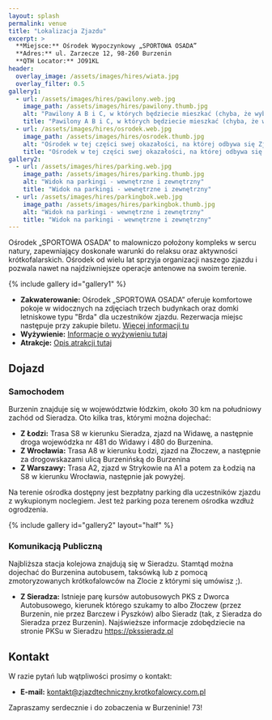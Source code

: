 ```yaml
---
layout: splash
permalink: venue
title: "Lokalizacja Zjazdu"
excerpt: >
  **Miejsce:** Ośrodek Wypoczynkowy „SPORTOWA OSADA”  
  **Adres:** ul. Zarzecze 12, 98-260 Burzenin  
  **QTH Locator:** JO91KL
header:
  overlay_image: /assets/images/hires/wiata.jpg
  overlay_filter: 0.5
gallery1:
  - url: /assets/images/hires/pawilony.web.jpg
    image_path: /assets/images/hires/pawilony.thumb.jpg
    alt: "Pawilony A B i C, w których będziecie mieszkać (chyba, że wybierzecie nocleg w domkach typu Brda)"
    title: "Pawilony A B i C, w których będziecie mieszkać (chyba, że wybierzecie nocleg w domkach typu Brda)"
  - url: /assets/images/hires/osrodek.web.jpg 
    image_path: /assets/images/hires/osrodek.thumb.jpg
    alt: "Ośrodek w tej części swej okazałości, na której odbywa się Zjazd"
    title: "Ośrodek w tej części swej okazałości, na której odbywa się Zjazd"
gallery2:
  - url: /assets/images/hires/parking.web.jpg
    image_path: /assets/images/hires/parking.thumb.jpg
    alt: "Widok na parkingi - wewnętrzne i zewnętrzny"
    title: "Widok na parkingi - wewnętrzne i zewnętrzny"
  - url: /assets/images/hires/parkingbok.web.jpg
    image_path: /assets/images/hires/parkingbok.thumb.jpg
    alt: "Widok na parkingi - wewnętrzne i zewnętrzny"
    title: "Widok na parkingi - wewnętrzne i zewnętrzny"
---
```



<!-- {% capture fig_img %}
![Foo]({{ '/assets/images/gdzieto.jpg' | relative_url }})
{% endcapture %}

<figure>
  {{ fig_img | markdownify | remove: "<p>" | remove: "</p>" }}
  <figcaption>Lorem ipsum</figcaption>
</figure> -->

Ośrodek „SPORTOWA OSADA” to malowniczo położony kompleks w sercu natury, zapewniający doskonałe warunki do relaksu oraz aktywności krótkofalarskich. Ośrodek od wielu lat sprzyja organizacji naszego zjazdu i pozwala nawet na najdziwniejsze operacje antenowe na swoim terenie.

{% include gallery id="gallery1" %}

- **Zakwaterowanie:** Ośrodek „SPORTOWA OSADA” oferuje komfortowe pokoje w widocznych na zdjęciach trzech budynkach oraz domki letniskowe typu "Brda" dla uczestników zjazdu. Rezerwacja miejsc następuje przy zakupie biletu. [Więcej informacji tu](/najwazniejsze#p-co-z-noclegami)
- **Wyżywienie:** [Informacje o wyżywieniu tutaj](/najwazniejsze#p-jak-wygląda-kwestia-wyżywienia)
- **Atrakcje:** [Opis atrakcji tutaj](/najwazniejsze#wykłady-prezentacje-i-aktywności)

## Dojazd

### Samochodem
Burzenin znajduje się w województwie łódzkim, około 30 km na południowy zachód od Sieradza. Oto kilka tras, którymi można dojechać:

- **Z Łodzi:** Trasa S8 w kierunku Sieradza, zjazd na Widawę, a następnie droga wojewódzka nr 481 do Widawy i 480 do Burzenina.
- **Z Wrocławia:** Trasa A8 w kierunku Łodzi, zjazd na Złoczew, a następnie za drogowskazami ulicą Burzenińską do Burzenina
- **Z Warszawy:** Trasa A2, zjazd w Strykowie na A1 a potem za Łodzią na S8 w kierunku Wrocławia, następnie jak powyżej.

Na terenie ośrodka dostępny jest bezpłatny parking dla uczestników zjazdu z wykupionym noclegiem. Jest też parking poza terenem ośrodka wzdłuż ogrodzenia.

{% include gallery id="gallery2" layout="half" %}


### Komunikacją Publiczną
Najbliższa stacja kolejowa znajdują się w Sieradzu. Stamtąd można dojechać do Burzenina autobusem, taksówką lub z pomocą zmotoryzowanych krótkofalowców na Zlocie z którymi się umówisz ;). 

- **Z Sieradza:** Istnieje parę kursów autobusowych PKS z Dworca Autobusowego, kierunek którego szukamy to albo Złoczew (przez Burzenin, nie przez Barczew i Pyszków) albo Sieradz (tak, z Sieradza do Sieradza przez Burzenin). Najświeższe informacje zdobędziecie na stronie PKSu w Sieradzu <https://pkssieradz.pl>


## Kontakt
W razie pytań lub wątpliwości prosimy o kontakt:
- **E-mail:** [kontakt@zjazdtechniczny.krotkofalowcy.com.pl](mailto:kontakt@zjazdtechniczny.krotkofalowcy.com.pl)

Zapraszamy serdecznie i do zobaczenia w Burzeninie! 73!